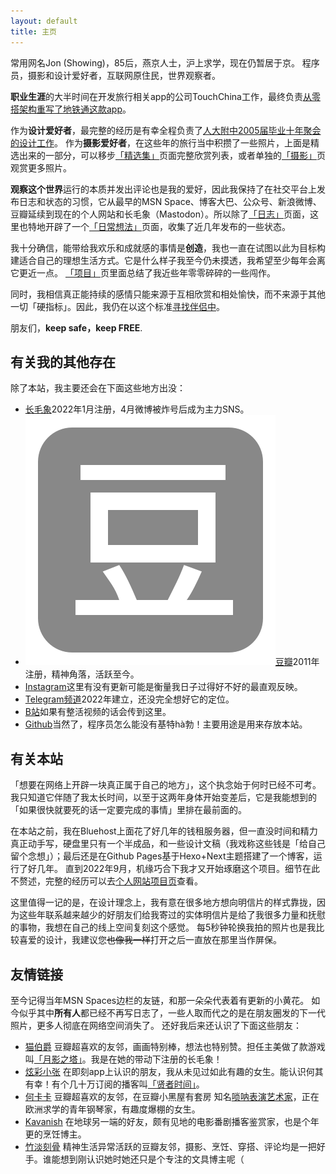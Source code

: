 ```yaml
---
layout: default
title: 主页
---
```


常用网名Jon (Showing)，85后，燕京人士，沪上求学，现在仍暂居于京。
程序员，摄影和设计爱好者，互联网原住民，世界观察者。

**职业生涯**的大半时间在开发旅行相关app的公司TouchChina工作，最终负责[从零搭架构重写了地铁通这款app](/blog/2016/09/21/the-rewrite-of-ChinaMetro-V4-0)。

作为**设计爱好者**，最完整的经历是有幸全程负责了[人大附中2005届毕业十年聚会的设计工作](/project/rdfzer-10-years-reunion/)。
作为**摄影爱好者**，在这些年的旅行当中积攒了一些照片，上面是精选出来的一部分，可以移步[「精选集」](/photo/Selected/)页面完整欣赏列表，或者单独的[「摄影」](/photo/)页观赏更多照片。

**观察这个世界**运行的本质并发出评论也是我的爱好，因此我保持了在社交平台上发布日志和状态的习惯，它从最早的MSN Space、博客大巴、公众号、新浪微博、豆瓣延续到现在的个人网站和长毛象（Mastodon）。所以除了[「日志」](/blog/)页面，这里也特地开辟了一个[「日常想法」](/thought/)页面，收集了近几年发布的一些状态。

我十分确信，能带给我欢乐和成就感的事情是**创造**，我也一直在试图以此为目标构建适合自己的理想生活方式。它是什么样子我至今仍未摸透，我希望至少每年会离它更近一点。
[「项目」](/project/)页里面总结了我近些年零零碎碎的一些闯作。

同时，我相信真正能持续的感情只能来源于互相欣赏和相处愉快，而不来源于其他一切「硬指标」。因此，我仍在以这个标准[寻找伴侣中](/thought/2021vol01/#旅行者一号代发刊词)。

朋友们，**keep safe，keep FREE**.

## 有关我的其他存在

除了本站，我主要还会在下面这些地方出没：
<ul class="sns">
	<li>
		<i class="fa-brands fa-mastodon"></i><a href="https://m.cmx.im/@zshowing">长毛象</a>2022年1月注册，4月微博被炸号后成为主力SNS。
	</li>
	<li>
		<img class="douban" src="/assets/font/douban.svg" alt=""><a href="https://www.douban.com/people/zshowing">豆瓣</a>2011年注册，精神角落，活跃至今。
	</li>
	<li>
		<i class="fa fa-instagram" aria-hidden="true"></i><a class="instagram" href="https://www.instagram.com/zshowing/">Instagram</a>这里有没有更新可能是衡量我日子过得好不好的最直观反映。
	</li>
	<li>
		<i class="fa-brands fa-telegram"></i><a href="https://t.me/jonshowing">Telegram频道</a>2022年建立，还没完全想好它的定位。
	</li>
	<li>
		<i class="fa-brands fa-bilibili"></i><a href="https://space.bilibili.com/7685282">B站</a>如果有整活视频的话会传到这里。
	</li>
	<li>
		<i class="fa-brands fa-github"></i><a href="https://github.com/zshowing">Github</a>当然了，程序员怎么能没有基特hà勃！主要用途是用来存放本站。
	</li>
</ul>

## 有关本站

「想要在网络上开辟一块真正属于自己的地方」，这个执念始于何时已经不可考。我只知道它伴随了我太长时间，以至于这两年身体开始变差后，它是我能想到的「如果很快就要死的话一定要完成的事情」里排在最前面的。

在本站之前，我在Bluehost上面花了好几年的钱租服务器，但一直没时间和精力真正动手写，硬盘里只有一个半成品，和一些设计文稿（我戏称这些钱是「给自己留个念想」）；最后还是在Github Pages基于Hexo+Next主题搭建了一个博客，运行了好几年。
直到2022年9月，机缘巧合下我才又开始琢磨这个项目。细节在此不赘述，完整的经历可以去[个人网站项目页](/project/jonshowing-website/)查看。

这里值得一记的是，在设计理念上，我有意在很多地方想向明信片的样式靠拢，因为这些年联系越来越少的好朋友们给我寄过的实体明信片是给了我很多力量和抚慰的事物，我想在自己的线上空间复刻这个感觉。
每5秒钟轮换我拍的照片也是我比较喜爱的设计，我建议您~~也像我一样~~打开之后一直放在那里当作屏保。

## 友情链接

至今记得当年MSN Spaces边栏的友链，和那一朵朵代表着有更新的小黄花。
如今似乎其中**所有人**都已经不再写日志了，一些人取而代之的是在朋友圈发的下一代照片，更多人彻底在网络空间消失了。
还好我后来还认识了下面这些朋友：

- [猫伯爵](https://www.guobetty.com/) 豆瓣超喜欢的友邻，画画特别棒，想法也特别赞。担任主美做了款游戏叫[「月影之塔」](https://store.steampowered.com/app/465100)。<span class="shady">我是在她的带动下注册的长毛象！</span>
- [炫彩小张](https://web.okjike.com/u/56F1031A-5452-445E-8438-BDEBF6514D7B) 在即刻app上认识的朋友，我从未见过如此有趣的女生。<span class="shady">能认识何其有幸！</span>有个几十万订阅的播客叫[「贤者时间」](https://www.xiaoyuzhoufm.com/podcast/5e285523418a84a04627767d)。
- [何卡卡](https://www.douban.com/people/kakahex) 豆瓣超喜欢的友邻，<span class="shady">在豆瓣小黑屋有套房</span> 知名[唢呐表演艺术家](https://www.douban.com/doulist/126926900)，正在欧洲求学的青年钢琴家，有趣度爆棚的女生。
- [Kavanish](https://www.douban.com/people/kavanish) 在地球另一端的好友，颇有见地的电影番剧播客鉴赏家，也是个<span class="shady">年更的</span>烹饪博主。
- [竹淡刻骨](https://bamboobone9.com/) 精神生活异常活跃的豆瓣友邻，摄影、烹饪、穿搭、评论均是一把好手。<span class="shady">谁能想到刚认识她时她还只是个专注的文具博主呢（</span>